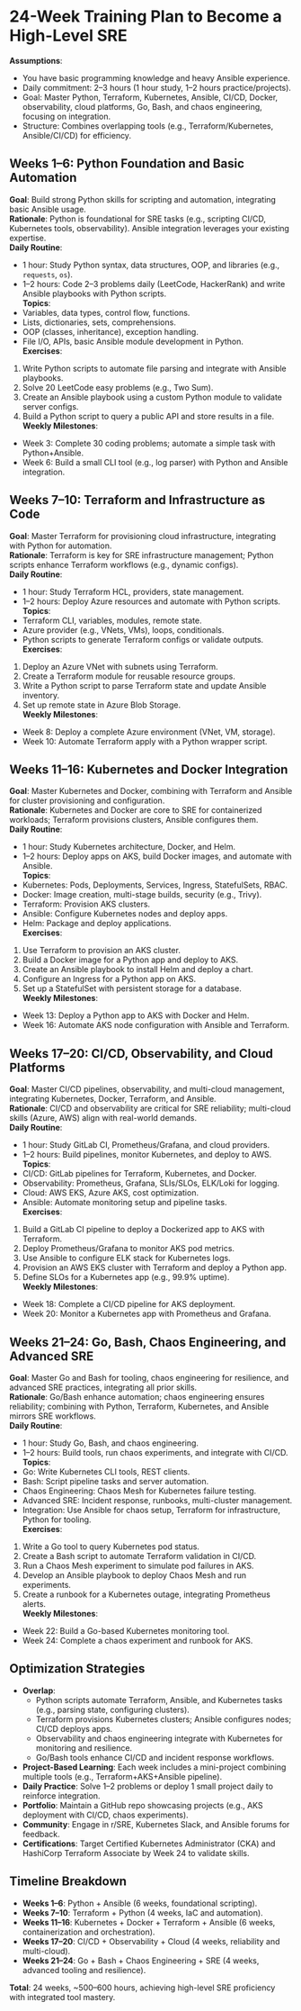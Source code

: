 
# 24-Week Training Plan to Become a High-Level SRE

**Assumptions**:  
- You have basic programming knowledge and heavy Ansible experience.  
- Daily commitment: 2–3 hours (1 hour study, 1–2 hours practice/projects).  
- Goal: Master Python, Terraform, Kubernetes, Ansible, CI/CD, Docker, observability, cloud platforms, Go, Bash, and chaos engineering, focusing on integration.  
- Structure: Combines overlapping tools (e.g., Terraform/Kubernetes, Ansible/CI/CD) for efficiency.

## Weeks 1–6: Python Foundation and Basic Automation
**Goal**: Build strong Python skills for scripting and automation, integrating basic Ansible usage.  
**Rationale**: Python is foundational for SRE tasks (e.g., scripting CI/CD, Kubernetes tools, observability). Ansible integration leverages your existing expertise.  
**Daily Routine**:  
- 1 hour: Study Python syntax, data structures, OOP, and libraries (e.g., `requests`, `os`).  
- 1–2 hours: Code 2–3 problems daily (LeetCode, HackerRank) and write Ansible playbooks with Python scripts.  
**Topics**:  
- Variables, data types, control flow, functions.  
- Lists, dictionaries, sets, comprehensions.  
- OOP (classes, inheritance), exception handling.  
- File I/O, APIs, basic Ansible module development in Python.  
**Exercises**:  
1. Write Python scripts to automate file parsing and integrate with Ansible playbooks.  
2. Solve 20 LeetCode easy problems (e.g., Two Sum).  
3. Create an Ansible playbook using a custom Python module to validate server configs.  
4. Build a Python script to query a public API and store results in a file.  
**Weekly Milestones**:  
- Week 3: Complete 30 coding problems; automate a simple task with Python+Ansible.  
- Week 6: Build a small CLI tool (e.g., log parser) with Python and Ansible integration.

## Weeks 7–10: Terraform and Infrastructure as Code
**Goal**: Master Terraform for provisioning cloud infrastructure, integrating with Python for automation.  
**Rationale**: Terraform is key for SRE infrastructure management; Python scripts enhance Terraform workflows (e.g., dynamic configs).  
**Daily Routine**:  
- 1 hour: Study Terraform HCL, providers, state management.  
- 1–2 hours: Deploy Azure resources and automate with Python scripts.  
**Topics**:  
- Terraform CLI, variables, modules, remote state.  
- Azure provider (e.g., VNets, VMs), loops, conditionals.  
- Python scripts to generate Terraform configs or validate outputs.  
**Exercises**:  
1. Deploy an Azure VNet with subnets using Terraform.  
2. Create a Terraform module for reusable resource groups.  
3. Write a Python script to parse Terraform state and update Ansible inventory.  
4. Set up remote state in Azure Blob Storage.  
**Weekly Milestones**:  
- Week 8: Deploy a complete Azure environment (VNet, VM, storage).  
- Week 10: Automate Terraform apply with a Python wrapper script.

## Weeks 11–16: Kubernetes and Docker Integration
**Goal**: Master Kubernetes and Docker, combining with Terraform and Ansible for cluster provisioning and configuration.  
**Rationale**: Kubernetes and Docker are core to SRE for containerized workloads; Terraform provisions clusters, Ansible configures them.  
**Daily Routine**:  
- 1 hour: Study Kubernetes architecture, Docker, and Helm.  
- 1–2 hours: Deploy apps on AKS, build Docker images, and automate with Ansible.  
**Topics**:  
- Kubernetes: Pods, Deployments, Services, Ingress, StatefulSets, RBAC.  
- Docker: Image creation, multi-stage builds, security (e.g., Trivy).  
- Terraform: Provision AKS clusters.  
- Ansible: Configure Kubernetes nodes and deploy apps.  
- Helm: Package and deploy applications.  
**Exercises**:  
1. Use Terraform to provision an AKS cluster.  
2. Build a Docker image for a Python app and deploy to AKS.  
3. Create an Ansible playbook to install Helm and deploy a chart.  
4. Configure an Ingress for a Python app on AKS.  
5. Set up a StatefulSet with persistent storage for a database.  
**Weekly Milestones**:  
- Week 13: Deploy a Python app to AKS with Docker and Helm.  
- Week 16: Automate AKS node configuration with Ansible and Terraform.

## Weeks 17–20: CI/CD, Observability, and Cloud Platforms
**Goal**: Master CI/CD pipelines, observability, and multi-cloud management, integrating Kubernetes, Docker, Terraform, and Ansible.  
**Rationale**: CI/CD and observability are critical for SRE reliability; multi-cloud skills (Azure, AWS) align with real-world demands.  
**Daily Routine**:  
- 1 hour: Study GitLab CI, Prometheus/Grafana, and cloud providers.  
- 1–2 hours: Build pipelines, monitor Kubernetes, and deploy to AWS.  
**Topics**:  
- CI/CD: GitLab pipelines for Terraform, Kubernetes, and Docker.  
- Observability: Prometheus, Grafana, SLIs/SLOs, ELK/Loki for logging.  
- Cloud: AWS EKS, Azure AKS, cost optimization.  
- Ansible: Automate monitoring setup and pipeline tasks.  
**Exercises**:  
1. Build a GitLab CI pipeline to deploy a Dockerized app to AKS with Terraform.  
2. Deploy Prometheus/Grafana to monitor AKS pod metrics.  
3. Use Ansible to configure ELK stack for Kubernetes logs.  
4. Provision an AWS EKS cluster with Terraform and deploy a Python app.  
5. Define SLOs for a Kubernetes app (e.g., 99.9% uptime).  
**Weekly Milestones**:  
- Week 18: Complete a CI/CD pipeline for AKS deployment.  
- Week 20: Monitor a Kubernetes app with Prometheus and Grafana.

## Weeks 21–24: Go, Bash, Chaos Engineering, and Advanced SRE
**Goal**: Master Go and Bash for tooling, chaos engineering for resilience, and advanced SRE practices, integrating all prior skills.  
**Rationale**: Go/Bash enhance automation; chaos engineering ensures reliability; combining with Python, Terraform, Kubernetes, and Ansible mirrors SRE workflows.  
**Daily Routine**:  
- 1 hour: Study Go, Bash, and chaos engineering.  
- 1–2 hours: Build tools, run chaos experiments, and integrate with CI/CD.  
**Topics**:  
- Go: Write Kubernetes CLI tools, REST clients.  
- Bash: Script pipeline tasks and server automation.  
- Chaos Engineering: Chaos Mesh for Kubernetes failure testing.  
- Advanced SRE: Incident response, runbooks, multi-cluster management.  
- Integration: Use Ansible for chaos setup, Terraform for infrastructure, Python for tooling.  
**Exercises**:  
1. Write a Go tool to query Kubernetes pod status.  
2. Create a Bash script to automate Terraform validation in CI/CD.  
3. Run a Chaos Mesh experiment to simulate pod failures in AKS.  
4. Develop an Ansible playbook to deploy Chaos Mesh and run experiments.  
5. Create a runbook for a Kubernetes outage, integrating Prometheus alerts.  
**Weekly Milestones**:  
- Week 22: Build a Go-based Kubernetes monitoring tool.  
- Week 24: Complete a chaos experiment and runbook for AKS.

## Optimization Strategies
- **Overlap**:  
  - Python scripts automate Terraform, Ansible, and Kubernetes tasks (e.g., parsing state, configuring clusters).  
  - Terraform provisions Kubernetes clusters; Ansible configures nodes; CI/CD deploys apps.  
  - Observability and chaos engineering integrate with Kubernetes for monitoring and resilience.  
  - Go/Bash tools enhance CI/CD and incident response workflows.  
- **Project-Based Learning**: Each week includes a mini-project combining multiple tools (e.g., Terraform+AKS+Ansible pipeline).  
- **Daily Practice**: Solve 1–2 problems or deploy 1 small project daily to reinforce integration.  
- **Portfolio**: Maintain a GitHub repo showcasing projects (e.g., AKS deployment with CI/CD, chaos experiments).  
- **Community**: Engage in r/SRE, Kubernetes Slack, and Ansible forums for feedback.  
- **Certifications**: Target Certified Kubernetes Administrator (CKA) and HashiCorp Terraform Associate by Week 24 to validate skills.

## Timeline Breakdown
- **Weeks 1–6**: Python + Ansible (6 weeks, foundational scripting).  
- **Weeks 7–10**: Terraform + Python (4 weeks, IaC and automation).  
- **Weeks 11–16**: Kubernetes + Docker + Terraform + Ansible (6 weeks, containerization and orchestration).  
- **Weeks 17–20**: CI/CD + Observability + Cloud (4 weeks, reliability and multi-cloud).  
- **Weeks 21–24**: Go + Bash + Chaos Engineering + SRE (4 weeks, advanced tooling and resilience).  

**Total**: 24 weeks, ~500–600 hours, achieving high-level SRE proficiency with integrated tool mastery.

